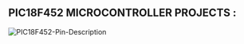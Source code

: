 ## PIC18F452 MICROCONTROLLER PROJECTS : 

![PIC18F452-Pin-Description](https://github.com/user-attachments/assets/3f48db0a-3e66-4c0c-8e0c-6af46ee0c437)
